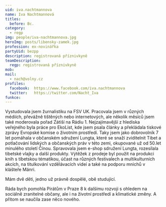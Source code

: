 ```yaml
---
uid: iva.nachtmannova
name: Iva Nachtmannová
titles:
  before: Bc.
category:
  - regp
img: people/iva-nachtmannova.jpg
heroImg: posts/libensky-zamek.jpg
profession: ex-novinářka
partyUid: bezpp
description: registrovaná příznivkyně
teamDescription:
  regp: registrovaná příznivkyně
mob: 
mail:
  - nach@volny.cz
profiles:
  facebook:  https://www.facebook.com/iva.nachtmannova
  twitter:   https://twitter.com/Nacht_Iva
funkce:
---
```


Vystudovala jsem žurnalistiku na FSV UK. Pracovala jsem v různých médiích, převážně tištěných nebo internetových, ale několik měsíců jsem také moderovala pořad Zátiší na Rádiu 1. Nejzajímavější z hlediska veřejného byla práce pro EkoList, kde jsem psala články a překládala tiskové zprávy Evropské komise o životním prostředí. Taky jsem jako dobrovolník 7 let pomáhala v občanském sdružení Lungta, které se snaží zviditelnit Tibet a potlačování lidských a občanských práv v této zemi, okupované už od 50.let minulého století Čínou. Spravovala jsem e-shop sdružení Lungta, rozesílala tibetské vlajky a další produkty. Výtěžek z prodeje byl použit na produkci knih s tibetskou tématikou, účast na různých festivalech a multikulturních akcích, na titulkování vzdělávacích videí a také na podporu mnichů v klášteře Mänri.

Mám dvě děti, jedno už právně dospělé, obě studující.

Ráda bych pomohla Pirátům v Praze 8 k dalšímu rozvoji s ohledem na sociálně zranitelné občany, ale i na životní prostředí a klimatické změny. A přitom se naučila zase něco nového.

